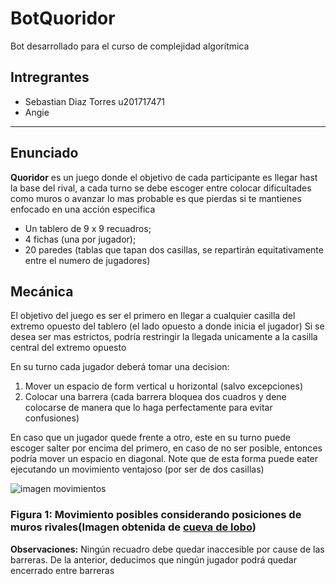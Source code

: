# BotQuoridor

Bot desarrollado para el curso de complejidad algorítmica

## Intregrantes

* Sebastian Diaz Torres u201717471
* Angie

___

## Enunciado

**Quoridor** es un juego donde el objetivo de cada participante es llegar hast la base del rival, a cada turno se debe escoger entre colocar dificultades como muros o avanzar lo mas probable es que pierdas si te mantienes enfocado en una acción especifica

* Un tablero de 9 x 9 recuadros;
* 4 fichas (una por jugador);
* 20 paredes (tablas que tapan dos casillas, se repartirán equitativamente entre el numero de jugadores)

## Mecánica

El objetivo del juego es ser el primero en llegar a cualquier casilla del extremo opuesto del tablero (el lado opuesto a donde inicia el jugador)
Si se desea ser mas estrictos, podría restringir la llegada unicamente a la casilla central del extremo opuesto

En su turno cada jugador deberá tomar una decision:

1. Mover un espacio de form vertical u horizontal (salvo excepciones)
1. Colocar una barrera (cada barrera bloquea dos cuadros y dene colocarse de manera que lo haga perfectamente para evitar confusiones)

En caso que un jugador quede frente a otro, este en su turno puede escoger salter por encima del primero, en caso de no ser posible, entonces podría mover un espacio en diagonal. Note que de esta forma puede eater ejecutando un movimiento ventajoso (por ser de dos casillas)

![imagen movimientos](https://i1.wp.com/i.imgur.com/cFIwOOV.jpg?resize=463%2C413)

### Figura 1: Movimiento posibles considerando posiciones de muros rivales(Imagen obtenida de [cueva de lobo](https://www.cuevadelobo.com/quoridor-resena/))

**Observaciones:** Ningún recuadro debe quedar inaccesible por cause de las barreras. De la anterior, deducimos que ningún jugador podrá quedar encerrado entre barreras
